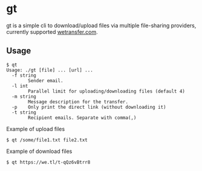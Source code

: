 # gt

gt is a simple cli to download/upload files via multiple file-sharing providers, currently supported [wetransfer.com](https://wetransfer.com/).


## Usage

```
$ qt
Usage: ./gt [file] ... [url] ...
  -f string
    	Sender email.
  -l int
    	Parallel limit for uploading/downloading files (default 4)
  -m string
    	Message description for the transfer.
  -p	Only print the direct link (without downloading it)
  -t string
    	Recipient emails. Separate with comma(,)
```

Example of upload files

```
$ qt /some/file1.txt file2.txt
```

Example of download files

```
$ qt https://we.tl/t-qQz6vBtrr8
```